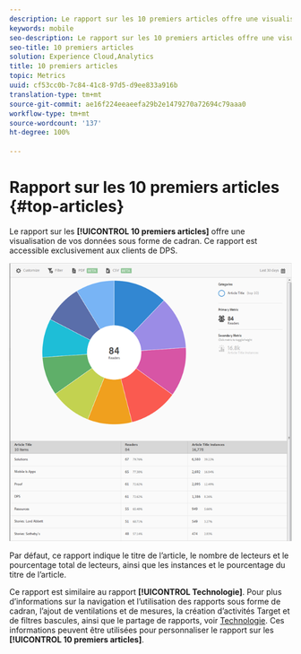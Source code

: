 ```yaml
---
description: Le rapport sur les 10 premiers articles offre une visualisation de vos données sous forme de cadran. Ce rapport est accessible exclusivement aux clients de DPS (Digital Publishing Suite).
keywords: mobile
seo-description: Le rapport sur les 10 premiers articles offre une visualisation de vos données sous forme de cadran. Ce rapport est accessible exclusivement aux clients de DPS (Digital Publishing Suite).
seo-title: 10 premiers articles
solution: Experience Cloud,Analytics
title: 10 premiers articles
topic: Metrics
uuid: cf53cc0b-7c84-41c8-97d5-d9ee833a916b
translation-type: tm+mt
source-git-commit: ae16f224eeaeefa29b2e1479270a72694c79aaa0
workflow-type: tm+mt
source-wordcount: '137'
ht-degree: 100%

---
```



# Rapport sur les 10 premiers articles {#top-articles}

Le rapport sur les **[!UICONTROL 10 premiers articles]** offre une visualisation de vos données sous forme de cadran. Ce rapport est accessible exclusivement aux clients de DPS.

![](assets/dps_top_10.png)

Par défaut, ce rapport indique le titre de l’article, le nombre de lecteurs et le pourcentage total de lecteurs, ainsi que les instances et le pourcentage du titre de l’article.

Ce rapport est similaire au rapport **[!UICONTROL Technologie]**. Pour plus d’informations sur la navigation et l’utilisation des rapports sous forme de cadran, l’ajout de ventilations et de mesures, la création d’activités Target et de filtres bascules, ainsi que le partage de rapports, voir [Technologie](/help/using/usage/reports-technology.md). Ces informations peuvent être utilisées pour personnaliser le rapport sur les **[!UICONTROL 10 premiers articles]**.
